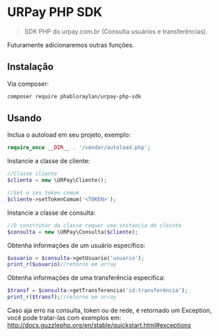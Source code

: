 # URPay PHP SDK
> SDK PHP do urpay.com.br (Consulta usuários e transferências).


Futuramente adicionaremos outras funções.

## Instalação

Via composer:

```sh
composer require phabloraylan/urpay-php-sdk
```

## Usando

Inclua o autoload em seu projeto, exemplo:

```php
require_once __DIR__ . '/vendor/autoload.php';
```

Instancie a classe  de cliente:

```php
//Classe cliente
$cliente = new \URPay\Cliente();

//Set o seu token comum
$cliente->setTokenComum('<TOKEN>');
```

Instancie a classe de consulta:

```php
//O construtor da classe requer uma instancia de cleinte
$consulta = new \URPay\Consulta($cliente);
```

Obtenha informações de um usuário específico:

```php
$usuario = $consulta->getUsuario('usuario'); 
print_r($usuario)//retorno em array
```

Obtenha informações de uma transferência específica:

```php
$transf = $consulta->getTransferencia('id-transferência'); 
print_r($transf);//retorno em array
```

Caso aja erro na consulta, token ou de rede, é retornado um Exception, você pode tratar-las com exemplos em:
<http://docs.guzzlephp.org/en/stable/quickstart.html#exceptions>
